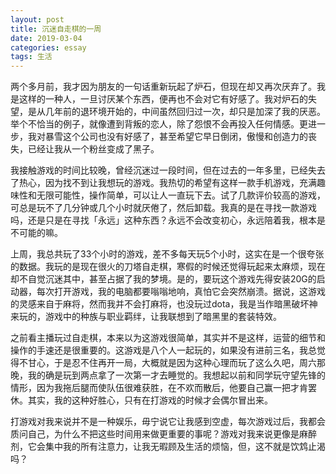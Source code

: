 ```yaml
---
layout: post
title: 沉迷自走棋的一周
date: 2019-03-04
categories: essay
tags: 生活
---
```


两个多月前，我才因为朋友的一句话重新玩起了炉石，但现在却又再次厌弃了。我是这样的一种人，一旦讨厌某个东西，便再也不会对它有好感了。我对炉石的失望，是从几年前的退环境开始的，中间虽然回归过一次，却只是加深了我的厌恶。举个不恰当的例子，就像遭到背叛的恋人，除了怨恨不会再投入任何情感。更进一步，我对暴雪这个公司也没有好感了，甚至希望它早日倒闭，傲慢和创造力的丧失，已经让我从一个粉丝变成了黑子。

我接触游戏的时间比较晚，曾经沉迷过一段时间，但在过去的一年多里，已经失去了热心，因为找不到让我想玩的游戏。我热切的希望有这样一款手机游戏，充满趣味性和无限可能性，操作简单，可以让人一直玩下去。试了几款评价较高的游戏，可总是玩不了几分钟或几个小时就厌倦了，然后卸载。我真的是在寻找一款游戏吗，还是只是在寻找「永远」这种东西？永远不会改变初心，永远陪着我，根本是不可能的嘛。

上周，我总共玩了33个小时的游戏，差不多每天玩5个小时，这实在是一个很夸张的数据。我玩的是现在很火的刀塔自走棋，寒假的时候还觉得玩起来太麻烦，现在却不自觉沉迷其中，甚至占据了我的梦境。是的，要玩这个游戏先得安装20G的启动器，每次打开游戏，我的电脑都要嗡嗡地响，真怕它会突然崩溃。据说，这游戏的灵感来自于麻将，然而我并不会打麻将，也没玩过dota，我是当作暗黑破坏神来玩的，游戏中的种族与职业羁绊，让我联想到了暗黑里的套装特效。

之前看主播玩过自走棋，本来以为这游戏很简单，其实并不是这样，运营的细节和操作的手速还是很重要的。这游戏是八个人一起玩的，如果没有进前三名，我总觉得不甘心，于是忍不住再开一局，大概就是因为这种心理而玩了这么久吧，周六那晚，我的确是玩到两点拿了一次第一才去睡觉的。我想起以前和同学玩守望先锋的情形，因为我拖后腿而使队伍很难获胜，在不欢而散后，他要自己赢一把才肯罢休。其实，我的这种好胜心，只有在打游戏的时候才会偶尔冒出来。

打游戏对我来说并不是一种娱乐，毋宁说它让我感到空虚，每次游戏过后，我都会质问自己，为什么不把这些时间用来做更重要的事呢？游戏对我来说更像是麻醉剂，它会集中我的所有注意力，让我无暇顾及生活的烦恼，但，这不就是饮鸩止渴吗？
